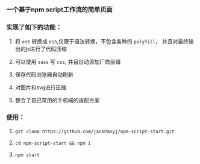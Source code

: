 ### 一个基于npm script工作流的简单页面

### 实现了如下的功能：
  1. 将 `es6` 转换成 `es5`,仅限于语法转换，不包含各种的 `polyfill`， 并且对最终输出的js进行了代码压缩
  
  2. 可以使用 `sass` 写 `css`, 并且自动添加厂商前缀
  
  3. 保存代码浏览器自动刷新
  
  4. 对图片和svg进行压缩
  
  5. 整合了自己常用的手机端的适配方案
  

### 使用：
   1.  `git clone https://github.com/jackPanyj/npm-script-start.git`

   2.  `cd npm-script-start && npm i`

   3.  `npm start`
